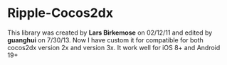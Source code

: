 # Ripple-Cocos2dx

This library was created by **Lars Birkemose** on 02/12/11 and edited by **guanghui** on 7/30/13. Now I have custom it for compatible for both cocos2dx version 2x and version 3x. It work well for iOS 8+ and Android 19+
